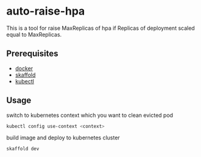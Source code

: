 # auto-raise-hpa

This is a tool for raise MaxReplicas of hpa if Replicas of deployment scaled equal to MaxReplicas.

## Prerequisites

- [docker](https://www.docker.com/products/docker-desktop)
- [skaffold](https://skaffold.dev/docs/install/)
- [kubectl](https://kubernetes.io/docs/tasks/tools/install-kubectl/)

## Usage

switch to kubernetes context which you want to clean evicted pod

```bash
kubectl config use-context <context> 
```

build image and deploy to kubernetes cluster

```bash
skaffold dev
```
